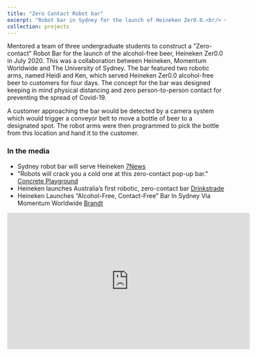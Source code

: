 ```yaml
---
title: "Zero Contact Robot bar"
excerpt: "Robot bar in Sydney for the launch of Heineken Zer0.0.<br/> <img src='/images/heineken.jpg' width='400'/> <br/> Credit: Heineken"
collection: projects
---
```


Mentored a team of three undergraduate students to construct a "Zero-contact" Robot Bar for the launch of the alcohol-free beer, Heineken Zer0.0 in July 2020.
This was a collaboration between Heineken, Momentum Worldwide and The University of Sydney. 
The bar featured two robotic arms, named Heidi and Ken, which served Heineken Zer0.0 alcohol-free beer to customers for four days.
The concept for the bar was designed keeping in mind physical distancing and zero person-to-person contact for preventing the spread of Covid-19.

A customer approaching the bar would be detected by a camera system which would trigger a conveyor belt to move a bottle of beer to a designated spot.
The robot arms were then programmed to pick the bottle from this location and hand it to the customer.

### In the media
* Sydney robot bar will serve Heineken [7News](https://7news.com.au/lifestyle/sydney-robot-bar-will-serve-heineken-c-1162295)  
* "Robots will crack you a cold one at this zero-contact pop-up bar." [Concrete Playground](https://concreteplayground.com/sydney/event/heineken-zer0-0-contact-bar)  
* Heineken launches Australia’s first robotic, zero-contact bar [Drinkstrade](https://www.drinkstrade.com.au/heineken-launches-australias-first-robotic-zero-contact-bar)  
* Heineken Launches “Alcohol-Free, Contact-Free” Bar In Sydney Via Momentum Worldwide [Brandt]()

<iframe width="560" height="315" src="https://www.youtube.com/embed/UshAeMjsIK8" frameborder="0" allow="accelerometer; autoplay; clipboard-write; encrypted-media; gyroscope; picture-in-picture" allowfullscreen></iframe>


